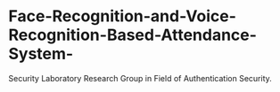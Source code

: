 # Face-Recognition-and-Voice-Recognition-Based-Attendance-System-
Security Laboratory Research Group in Field of  Authentication Security.

